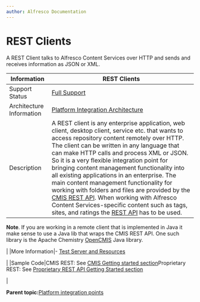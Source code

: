 ```yaml
---
author: Alfresco Documentation
---
```


# REST Clients

A REST Client talks to Alfresco Content Services over HTTP and sends and receives information as JSON or XML.

|Information|REST Clients|
|-----------|------------|
|Support Status|[Full Support](http://docs.alfresco.com/support/concepts/su-product-lifecycle.html)|
|Architecture Information|[Platform Integration Architecture](../concepts/dev-platform-integration-arch.md)|
|Description|A REST client is any enterprise application, web client, desktop client, service etc. that wants to access repository content remotely over HTTP. The client can be written in any language that can make HTTP calls and process XML or JSON. So it is a very flexible integration point for bringing content management functionality into all existing applications in an enterprise. The main content management functionality for working with folders and files are provided by the [CMIS REST API](../pra/1/topics/cmis-welcome.md). When working with Alfresco Content Services-specific content such as tags, sites, and ratings the [REST API](../pra/1/topics/pra-welcome-aara.md) has to be used.

**Note**. If you are working in a remote client that is implemented in Java it make sense to use a Java lib that wraps the CMIS REST API. One such library is the Apache Chemistry [OpenCMIS](http://chemistry.apache.org/java/developing/index.html) Java library.

|
|More Information|-   [Test Server and Resources](https://www.alfresco.com/cmis)

|
|Sample Code|CMIS REST: See [CMIS Getting started section](../pra/1/concepts/cmis-getting-started.md)Proprietary REST: See [Proprietary REST API Getting Started section](../pra/1/topics/pra-welcome-aara.md)

|

**Parent topic:**[Platform integration points](../concepts/dev-platform-integration-points.md)

